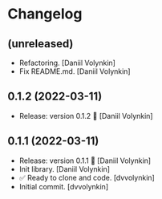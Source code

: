 Changelog
=========


(unreleased)
------------
- Refactoring. [Daniil Volynkin]
- Fix README.md. [Daniil Volynkin]


0.1.2 (2022-03-11)
------------------
- Release: version 0.1.2 🚀 [Daniil Volynkin]


0.1.1 (2022-03-11)
------------------
- Release: version 0.1.1 🚀 [Daniil Volynkin]
- Init library. [Daniil Volynkin]
- ✅ Ready to clone and code. [dvvolynkin]
- Initial commit. [dvvolynkin]


